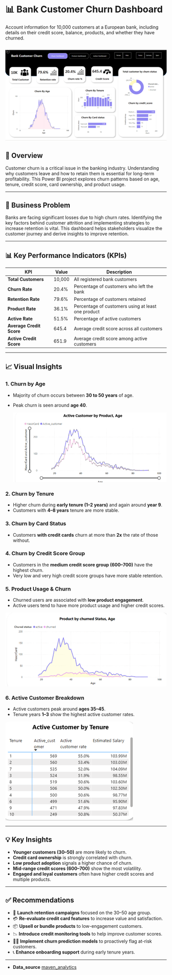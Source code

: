 # 📊 Bank Customer Churn Dashboard

Account information for 10,000 customers at a European bank, including details on their credit score, balance, products, and whether they have churned.

[![Power Bi Dashboard](dashboard.png)](https://app.powerbi.com/groups/me/reports/acf9af2c-2cbe-42fe-9b64-2755975492f1/0fd65a742fe4300614d9?experience=power-bi)
---

## 🚀 Overview

Customer churn is a critical issue in the banking industry. Understanding why customers leave and how to retain them is essential for long-term profitability. This Power BI project explores churn patterns based on age, tenure, credit score, card ownership, and product usage.

---

## 📌 Business Problem

Banks are facing significant losses due to high churn rates. Identifying the key factors behind customer attrition and implementing strategies to increase retention is vital. This dashboard helps stakeholders visualize the customer journey and derive insights to improve retention.

---

## 📊 Key Performance Indicators (KPIs)

| KPI                      | Value     | Description |
|--------------------------|-----------|-------------|
| **Total Customers**      | 10,000    | All registered bank customers |
| **Churn Rate**           | 20.4%     | Percentage of customers who left the bank |
| **Retention Rate**       | 79.6%     | Percentage of customers retained |
| **Product Rate**         | 36.1%     | Percentage of customers using at least one product |
| **Active Rate**          | 51.5%     | Percentage of active customers |
| **Average Credit Score** | 645.4     | Average credit score across all customers |
| **Active Credit Score**  | 651.9     | Average credit score among active customers |

---

## 📈 Visual Insights

### 1. Churn by Age
- Majority of churn occurs between **30 to 50 years** of age.
- Peak churn is seen around **age 40**.

  
  ![Churned by Age](churned_age.png)

### 2. Churn by Tenure
- Higher churn during **early tenure (1–2 years)** and again around **year 9**.
- Customers with **4–8 years** tenure are more stable.

### 3. Churn by Card Status
- Customers **with credit cards** churn at more than **2x** the rate of those without.

### 4. Churn by Credit Score Group
- Customers in the **medium credit score group (600–700)** have the highest churn.
- Very low and very high credit score groups have more stable retention.

### 5. Product Usage & Churn
- Churned users are associated with **low product engagement**.
- Active users tend to have more product usage and higher credit scores.

 ![Product](product.png)

### 6. Active Customer Breakdown
- Active customers peak around **ages 35–45**.
- Tenure years **1–3** show the highest active customer rates.

![Active Customer](Active.png)

---

## 💡 Key Insights

- **Younger customers (30–50)** are more likely to churn.
- **Credit card ownership** is strongly correlated with churn.
- **Low product adoption** signals a higher chance of churn.
- **Mid-range credit scores (600–700)** show the most volatility.
- **Engaged and loyal customers** often have higher credit scores and multiple products.

---

## ✅ Recommendations

- 🎯 **Launch retention campaigns** focused on the 30–50 age group.
- 💳 **Re-evaluate credit card features** to increase value and satisfaction.
- 📦 **Upsell or bundle products** to low-engagement customers.
- 📉 **Introduce credit monitoring tools** to help improve customer scores.
- 🕵️‍♂️ **Implement churn prediction models** to proactively flag at-risk customers.
- 📞 **Enhance onboarding support** during early tenure years.

---

- **Data_source** [maven_analytics](https://app.mavenanalytics.io/datasets?search=churn)
